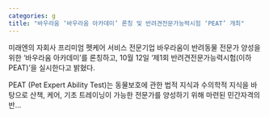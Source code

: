 ```yaml
---
categories: g
title: "바우라움 ‘바우라움 아카데미’ 론칭 및 반려견전문가능력시험 ‘PEAT’ 개최"
---
```

미래엔의 자회사 프리미엄 펫케어 서비스 전문기업 바우라움이 반려동물 전문가 양성을 위한 ‘바우라움 아카데미’를 론칭하고, 10월 12일 ‘제1회 반려견전문가능력시험(이하 PEAT)’을 실시한다고 밝혔다.

PEAT (Pet Expert Ability Test)는 동물보호에 관한 법적 지식과 수의학적 지식을 바탕으로 산책, 케어, 기초 트레이닝이 가능한 전문가를 양성하기 위해 마련된 민간자격의 반...